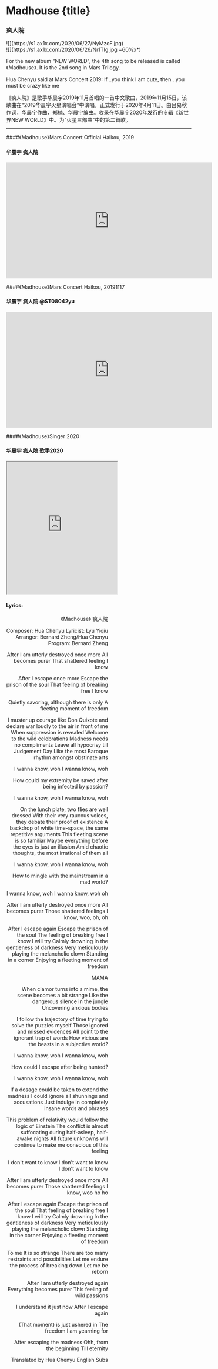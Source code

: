 # Madhouse {title}
### 疯人院

<div class="background" markdown="1">
![](https://s1.ax1x.com/2020/06/27/NyMzoF.jpg)
</div>

<div class="center shadow" markdown="1">
![](https://s1.ax1x.com/2020/06/26/Nr1TIg.jpg =60%x*)
</div>

For the new album "NEW WORLD", the 4th song to be released is called 《Madhouse》. It is the 2nd song in Mars Trilogy.

Hua Chenyu said at Mars Concert 2019: If...you think I am cute, then...you must be crazy like me

《疯人院》是歌手华晨宇2019年11月首唱的一首中文歌曲，2019年11月15日，该歌曲在"2019华晨宇火星演唱会"中演唱，正式发行于2020年4月11日。由吕易秋作词，华晨宇作曲，郑楠、华晨宇编曲。收录在华晨宇2020年发行的专辑《新世界NEW WORLD》中。为"火星三部曲"中的第二首歌。

---------------------------------

####《Madhouse》Mars Concert Official Haikou, 2019
#### 华晨宇 疯人院

<iframe width="560" height="315" src="https://www.youtube.com/embed/guz3cQ_o1Vs" frameborder="0" allow="accelerometer; autoplay; encrypted-media; gyroscope; picture-in-picture" allowfullscreen></iframe>

####《Madhouse》Mars Concert Haikou, 20191117
#### 华晨宇 疯人院 @ST08042yu 

<iframe width="560" height="315" src="https://www.youtube.com/embed/4xEU2tSzQB8" frameborder="0" allow="accelerometer; autoplay; encrypted-media; gyroscope; picture-in-picture" allowfullscreen></iframe>

####《Madhouse》Singer 2020
#### 华晨宇 疯人院 歌手2020

<iframe allowfullscreen height=360 src="https://rio6.github.io/Subtube?v=D5Y2bB8VdAU&subtitle-English=https://dl.dropboxusercontent.com/s/fgifkvmcv6md2mj/Singer%202020%20EP10%20%20MadHouse%20.srt"></iframe>


#### Lyrics:
<div class="box">
<div class="lyrics" style="width: 55%; text-align: right">
《Madhouse》
   疯人院

Composer: Hua Chenyu
Lyricist: Lyu Yiqiu
Arranger: Bernard Zheng/Hua Chenyu
Program: Bernard Zheng

After I am utterly destroyed once more
All becomes purer
That shattered feeling
I know

After I escape once more
Escape the prison of the soul
That feeling of breaking free
I know

Quietly savoring, although there is only
A fleeting moment of freedom

I muster up courage like Don Quixote
and declare war loudly to the air in front of me
When suppression is revealed
Welcome to the wild celebrations
Madness needs no compliments
Leave all hypocrisy till Judgement Day
Like the most Baroque rhythm amongst obstinate arts

I wanna know, woh
I wanna know, woh

How could my extremity be saved after being infected by passion?

I wanna know, woh
I wanna know, woh

On the lunch plate, two flies are well dressed
With their very raucous voices, they debate their proof of existence
A backdrop of white time-space, the same repetitive arguments
This fleeting scene is so familiar
Maybe everything before the eyes is just an illusion
Amid chaotic thoughts, the most irrational of them all

I wanna know, woh
I wanna know, woh

How to mingle with the mainstream in a mad world?

I wanna know, woh
I wanna know, woh oh

After I am utterly destroyed once more
All becomes purer
Those shattered feelings
I know, woo, oh, oh

After I escape again
Escape the prison of the soul
The feeling of breaking free
I know
I will try
Calmly drowning
In the gentleness of darkness
Very meticulously playing the melancholic clown
Standing in a corner
Enjoying a fleeting moment of freedom

MAMA

When clamor turns into a mime, the scene becomes a bit strange
Like the dangerous silence in the jungle
Uncovering anxious bodies

I follow the trajectory of time trying to solve the puzzles myself
Those ignored and missed evidences
All point to the ignorant trap of words
How vicious are the beasts in a subjective world?

I wanna know, woh
I wanna know, woh

How could I escape after being hunted?

I wanna know, woh
I wanna know, woh

If a dosage could be taken to extend the madness
I could ignore all shunnings and accusations
Just indulge in completely insane words and phrases

This problem of relativity would follow the logic of Einstein
The conflict is almost suffocating during half-asleep, half-awake nights
All future unknowns will continue to make me conscious of this feeling

I don't want to know
I don't want to know
I don't want to know

After I am utterly destroyed once more
All becomes purer
Those shattered feelings
I know, woo ho ho

After I escape again
Escape the prison of the soul
That feeling of breaking free
I know
I will try
Calmly drowning
In the gentleness of darkness
Very meticulously playing the melancholic clown
Standing in the corner
Enjoying a fleeting moment of freedom

To me
It is so strange
There are too many restraints and possibilities
Let me endure the process of breaking down
Let me be reborn

After I am utterly destroyed again
Everything becomes purer
This feeling of wild passions

I understand it just now
After I escape again

(That moment) is just ushered in
The freedom I am yearning for

After escaping the madness
Ohh, from the beginning
Till eternity

Translated by Hua Chenyu English Subs
</div>